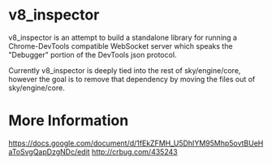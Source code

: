 v8_inspector
============

v8_inspector is an attempt to build a standalone library for running
a Chrome-DevTools compatible WebSocket server which speaks the "Debugger"
portion of the DevTools json protocol.

Currently v8_inspector is deeply tied into the rest of sky/engine/core,
however the goal is to remove that dependency by moving the files out of
sky/engine/core.


More Information
================

https://docs.google.com/document/d/1fEkZFMH_U5DhIYM95Mhp5ovtBUeHaToSvgQapDzgNDc/edit
http://crbug.com/435243